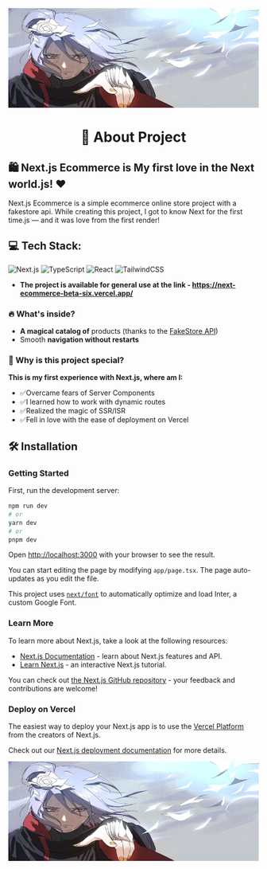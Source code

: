 <img src="screenshots/prev.jpg" width="100%" height="200px" alt="Preview">

<h1 align="center">💫 About Project</h1>

## 🛍️ Next.js Ecommerce is My first love in the Next world.js! ❤️

Next.js Ecommerce is a simple ecommerce online store project with a fakestore api. While creating this project, I got to know Next for the first time.js — and it was love from the first render!

## 💻 Tech Stack:

![Next.js](https://img.shields.io/badge/Next.js-000000?style=for-the-badge&logo=nextdotjs&logoColor=white) ![TypeScript](https://img.shields.io/badge/typescript-%23007ACC.svg?style=for-the-badge&logo=typescript&logoColor=white) ![React](https://img.shields.io/badge/react-%2320232a.svg?style=for-the-badge&logo=react&logoColor=%2361DAFB) ![TailwindCSS](https://img.shields.io/badge/tailwindcss-%2338B2AC.svg?style=for-the-badge&logo=tailwind-css&logoColor=white)

- **The project is available for general use at the link - https://next-ecommerce-beta-six.vercel.app/**

### 🔥 What's inside?

- **A magical catalog of** products (thanks to the [FakeStore API](https://fakestoreapi.com))
- Smooth **navigation without restarts**

### 🌈 Why is this project special?

**This is my first experience with Next.js, where am I:**

- ✅Overcame fears of Server Components
- ✅I learned how to work with dynamic routes
- ✅Realized the magic of SSR/ISR
- ✅Fell in love with the ease of deployment on Vercel

## 🛠️ Installation

### Getting Started

First, run the development server:

```bash
npm run dev
# or
yarn dev
# or
pnpm dev
```

Open [http://localhost:3000](http://localhost:3000) with your browser to see the result.

You can start editing the page by modifying `app/page.tsx`. The page auto-updates as you edit the file.

This project uses [`next/font`](https://nextjs.org/docs/basic-features/font-optimization) to automatically optimize and load Inter, a custom Google Font.

### Learn More

To learn more about Next.js, take a look at the following resources:

- [Next.js Documentation](https://nextjs.org/docs) - learn about Next.js features and API.
- [Learn Next.js](https://nextjs.org/learn) - an interactive Next.js tutorial.

You can check out [the Next.js GitHub repository](https://github.com/vercel/next.js/) - your feedback and contributions are welcome!

### Deploy on Vercel

The easiest way to deploy your Next.js app is to use the [Vercel Platform](https://vercel.com/new?utm_medium=default-template&filter=next.js&utm_source=create-next-app&utm_campaign=create-next-app-readme) from the creators of Next.js.

Check out our [Next.js deployment documentation](https://nextjs.org/docs/deployment) for more details.

<img src="screenshots/prev.jpg" width="100%" height="200px" alt="Preview">
